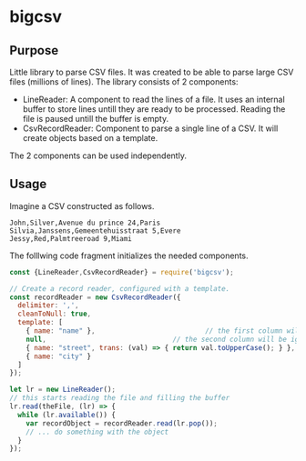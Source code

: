 # bigcsv

## Purpose

Little library to parse CSV files. It was created to be able to parse large CSV files (millions of lines). The library consists of 2 components:

* LineReader: A component to read the lines of a file. It uses an internal buffer to store lines untill they are ready to be processed. Reading the file is paused untill the buffer is empty.
* CsvRecordReader: Component to parse a single line of a CSV. It will create objects based on a template.

The 2 components can be used independently.

## Usage

Imagine a CSV constructed as follows.

```csv
John,Silver,Avenue du prince 24,Paris
Silvia,Janssens,Gemeentehuisstraat 5,Evere
Jessy,Red,Palmtreeroad 9,Miami
```

The folllwing code fragment initializes the needed components.

```javascript
const {LineReader,CsvRecordReader} = require('bigcsv');

// Create a record reader, configured with a template.
const recordReader = new CsvRecordReader({
  delimiter: ',',
  cleanToNull: true,
  template: [
    { name: "name" },							// the first column will be stored in an attribute named "name"
    null,								// the second column will be ignored
    { name: "street", trans: (val) => { return val.toUpperCase(); } },	// the fourth column will be stored in an attribute named street and its value transformed to uppercase
    { name: "city" }
  ]
});

let lr = new LineReader();
// this starts reading the file and filling the buffer
lr.read(theFile, (lr) => {
  while (lr.available()) {
    var recordObject = recordReader.read(lr.pop());
    // ... do something with the object
  }
});
```
